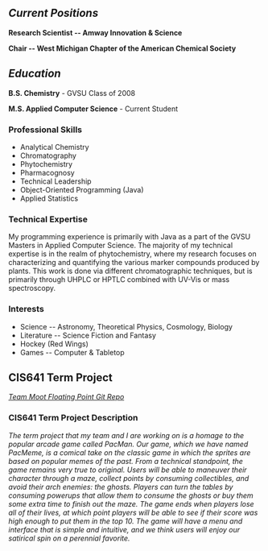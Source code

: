 
## *Current Positions*

**Research Scientist -- Amway Innovation & Science**

**Chair -- West Michigan Chapter of the American Chemical Society**

## *Education*

**B.S. Chemistry** - GVSU Class of 2008

**M.S. Applied Computer Science** - Current Student

### Professional Skills
* Analytical Chemistry
* Chromatography
* Phytochemistry
* Pharmacognosy
* Technical Leadership
* Object-Oriented Programming (Java)
* Applied Statistics

### Technical Expertise
My programming experience is primarily with Java as a part of the GVSU Masters in Applied Computer Science. The majority of my technical expertise is in the realm of phytochemistry, where my research focuses on characterizing and quantifying the various marker compounds produced by plants. This work is done via different chromatographic techniques, but is primarily through UHPLC or HPTLC combined with UV-Vis or mass spectroscopy.

### Interests
* Science -- Astronomy, Theoretical Physics, Cosmology, Biology
* Literature -- Science Fiction and Fantasy
* Hockey (Red Wings)
* Games -- Computer & Tabletop

## CIS641 Term Project
[*Team Moot Floating Point Git Repo*](https://ngboardway.github.io/GVSU-CIS641-Moot-Floating-Point/)

### CIS641 Term Project Description
*The term project that my team and I are working on is a homage to the popular arcade game called PacMan.  Our game, which we have named PacMeme, is a comical take on the classic game in which the sprites are based on popular memes of the past.  From a technical standpoint, the game remains very true to original.  Users will be able to maneuver their character through a maze, collect points by consuming collectibles, and avoid their arch enemies: the ghosts.  Players can turn the tables by consuming powerups that allow them to consume the ghosts or buy them some extra time to finish out the maze.  The game ends when players lose all of their lives, at which point players will be able to see if their score was high enough to put them in the top 10.  The game will have a menu and interface that is simple and intuitive, and we think users will enjoy our satirical spin on a perennial favorite.*
